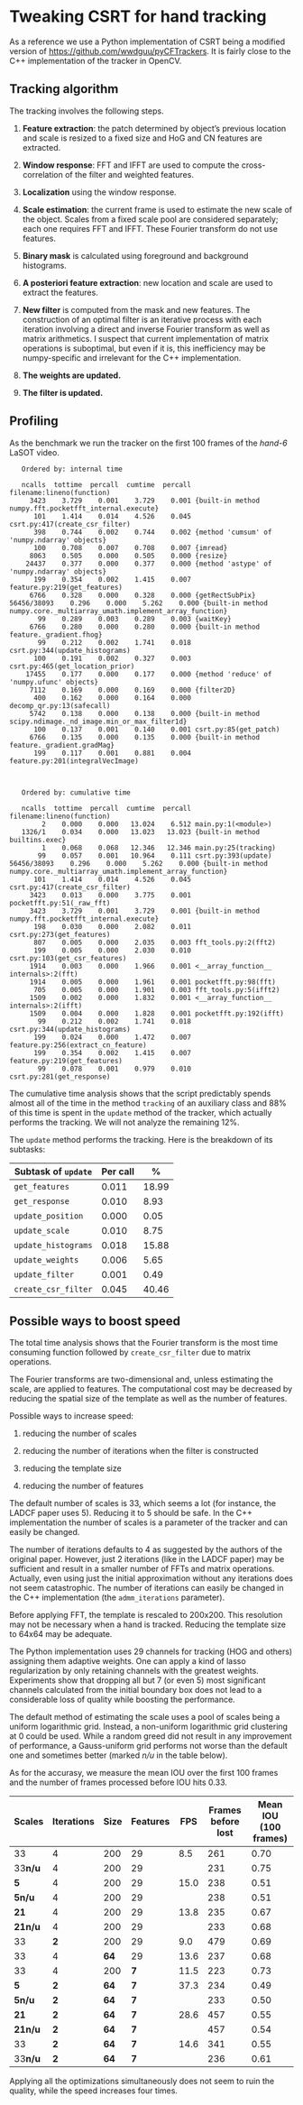 # Tweaking CSRT for hand tracking

As a reference we use a Python implementation of CSRT being a modified version
of https://github.com/wwdguu/pyCFTrackers.  It is fairly close to the C++
implementation of the tracker in OpenCV.

## Tracking algorithm

The tracking involves the following steps.

1. **Feature extraction**: the patch determined by object’s previous location and
   scale is resized to a fixed size and HoG and CN features are extracted.

2. **Window response**: FFT and IFFT are used to compute the cross-correlation of
   the filter and weighted features.

3. **Localization** using the window response.

4. **Scale estimation**: the current frame is used to estimate the new scale of
   the object.  Scales from a fixed scale pool are considered separately; each
   one requires FFT and IFFT.  These Fourier transform do not use features.

5. **Binary mask** is calculated using foreground and background histograms.

6. **A posteriori feature extraction**: new location and scale are used to
   extract the features.

7. **New filter** is computed from the mask and new features. The construction of
   an optimal filter is an iterative process with each iteration involving a
   direct and inverse Fourier transform as well as matrix arithmetics.  I
   suspect that current implementation of matrix operations is suboptimal, but
   even if it is, this inefficiency may be numpy-specific and irrelevant for
   the C++ implementation.

8. **The weights are updated.**

9. **The filter is updated.**


## Profiling

As the benchmark we run the tracker on the first 100 frames of the *hand-6*
LaSOT video.


       Ordered by: internal time

       ncalls  tottime  percall  cumtime  percall filename:lineno(function)
         3423    3.729    0.001    3.729    0.001 {built-in method numpy.fft.pocketfft_internal.execute}
          101    1.414    0.014    4.526    0.045 csrt.py:417(create_csr_filter)
          398    0.744    0.002    0.744    0.002 {method 'cumsum' of 'numpy.ndarray' objects}
          100    0.708    0.007    0.708    0.007 {imread}
         8063    0.505    0.000    0.505    0.000 {resize}
        24437    0.377    0.000    0.377    0.000 {method 'astype' of 'numpy.ndarray' objects}
          199    0.354    0.002    1.415    0.007 feature.py:219(get_features)
         6766    0.328    0.000    0.328    0.000 {getRectSubPix}
    56456/38093    0.296    0.000    5.262    0.000 {built-in method numpy.core._multiarray_umath.implement_array_function}
           99    0.289    0.003    0.289    0.003 {waitKey}
         6766    0.280    0.000    0.280    0.000 {built-in method feature._gradient.fhog}
           99    0.212    0.002    1.741    0.018 csrt.py:344(update_histograms)
          100    0.191    0.002    0.327    0.003 csrt.py:465(get_location_prior)
        17455    0.177    0.000    0.177    0.000 {method 'reduce' of 'numpy.ufunc' objects}
         7112    0.169    0.000    0.169    0.000 {filter2D}
          400    0.162    0.000    0.164    0.000 decomp_qr.py:13(safecall)
         5742    0.138    0.000    0.138    0.000 {built-in method scipy.ndimage._nd_image.min_or_max_filter1d}
          100    0.137    0.001    0.140    0.001 csrt.py:85(get_patch)
         6766    0.135    0.000    0.135    0.000 {built-in method feature._gradient.gradMag}
          199    0.117    0.001    0.881    0.004 feature.py:201(integralVecImage)



       Ordered by: cumulative time

       ncalls  tottime  percall  cumtime  percall filename:lineno(function)
            2    0.000    0.000   13.024    6.512 main.py:1(<module>)
       1326/1    0.034    0.000   13.023   13.023 {built-in method builtins.exec}
            1    0.068    0.068   12.346   12.346 main.py:25(tracking)
           99    0.057    0.001   10.964    0.111 csrt.py:393(update)
    56456/38093    0.296    0.000    5.262    0.000 {built-in method numpy.core._multiarray_umath.implement_array_function}
          101    1.414    0.014    4.526    0.045 csrt.py:417(create_csr_filter)
         3423    0.013    0.000    3.775    0.001 pocketfft.py:51(_raw_fft)
         3423    3.729    0.001    3.729    0.001 {built-in method numpy.fft.pocketfft_internal.execute}
          198    0.030    0.000    2.082    0.011 csrt.py:273(get_features)
          807    0.005    0.000    2.035    0.003 fft_tools.py:2(fft2)
          199    0.005    0.000    2.030    0.010 csrt.py:103(get_csr_features)
         1914    0.003    0.000    1.966    0.001 <__array_function__ internals>:2(fft)
         1914    0.005    0.000    1.961    0.001 pocketfft.py:98(fft)
          705    0.005    0.000    1.901    0.003 fft_tools.py:5(ifft2)
         1509    0.002    0.000    1.832    0.001 <__array_function__ internals>:2(ifft)
         1509    0.004    0.000    1.828    0.001 pocketfft.py:192(ifft)
           99    0.212    0.002    1.741    0.018 csrt.py:344(update_histograms)
          199    0.024    0.000    1.472    0.007 feature.py:256(extract_cn_feature)
          199    0.354    0.002    1.415    0.007 feature.py:219(get_features)
           99    0.078    0.001    0.979    0.010 csrt.py:281(get_response)


The cumulative time analysis shows that the script predictably spends almost
all of the time in the method `tracking` of an auxiliary class and 88% of this
time is spent in the `update` method of the tracker, which actually performs
the tracking.  We will not analyze the remaining 12%.

The `update` method performs the tracking.  Here is the breakdown of its
subtasks:

| Subtask of `update`    | Per call |    %    |
|------------------------|----------|---------|
| `get_features`         |    0.011 |   18.99 |
| `get_response`         |    0.010 |    8.93 |
| `update_position`      |    0.000 |    0.05 |
| `update_scale`         |    0.010 |    8.75 |
| `update_histograms`    |    0.018 |   15.88 |
| `update_weights`       |    0.006 |    5.65 |
| `update_filter`        |    0.001 |    0.49 |
| `create_csr_filter`    |    0.045 |   40.46 |


## Possible ways to boost speed

The total time analysis shows that the Fourier transform is the most time
consuming function followed by `create_csr_filter` due to matrix operations.

The Fourier transforms are two-dimensional and, unless estimating the scale,
are applied to features. The computational cost may be decreased by reducing
the spatial size of the template as well as the number of features.

Possible ways to increase speed:

1.  reducing the number of scales

2.  reducing the number of iterations when the filter is constructed

3.  reducing the template size

4.  reducing the number of features

The default number of scales is 33, which seems a lot (for instance, the LADCF
paper uses 5).  Reducing it to 5 should be safe.  In the C++ implementation the
number of scales is a parameter of the tracker and can easily be changed.

The number of iterations defaults to 4 as suggested by the authors of the
original paper.  However, just 2 iterations (like in the LADCF paper) may be
sufficient and result in a smaller number of FFTs and matrix operations.
Actually, even using just the initial approximation without any iterations does
not seem catastrophic. The number of iterations can easily be changed in the
C++ implementation (the `admm_iterations` parameter).

Before applying FFT, the template is rescaled to 200x200.  This resolution may
not be necessary when a hand is tracked.  Reducing the template size to 64x64
may be adequate.

The Python implementation uses 29 channels for tracking (HOG and others)
assigning them adaptive weights.  One can apply a kind of lasso regularization
by only retaining channels with the greatest weights.  Experiments show that
dropping all but 7 (or even 5) most significant channels calculated from the
initial boundary box does not lead to a considerable loss of quality while
boosting the performance.

The default method of estimating the scale uses a pool of scales being a
uniform logarithmic grid.  Instead, a non-uniform logarithmic grid clustering
at 0 could be used.  While a random greed did not result in any improvement of
performance, a Gauss-uniform grid performs not worse than the default one and
sometimes better (marked *n/u* in the table below).

As for the accurasy, we measure the mean IOU over the first 100 frames and the
number of frames processed before IOU hits 0.33.

| Scales | Iterations | Size | Features |  FPS | Frames before lost | Mean IOU (100 frames) |
| ------ | ---------- | ---- | -------- | ---- | -------| ---------|
|     33 |          4 |  200 |       29 |  8.5 | 261 | 0.70 |
|     33**n/u** |          4 |  200 |       29 |  | 231 | 0.75 |
|    **5** |          4 |  200 |       29 | 15.0 | 238 | 0.51 |
|    **5n/u** |          4 |  200 |       29 | | 238 | 0.51 |
|    **21** |          4 |  200 |       29 | 13.8 | 235 | 0.67 |
|    **21n/u** |          4 |  200 |       29 | | 233 | 0.68 |
|     33 |        **2** |  200 |       29 |  9.0 | 479 | 0.69 |
|     33 |          4 | **64** |       29 | 13.6 | 237 | 0.68 |
|     33 |          4 |  200 |      **7** | 11.5 | 223 | 0.73 |
|    **5** |        **2** | **64** |      **7** | 37.3 | 234 | 0.49 |
|    **5n/u** |        **2** | **64** |      **7** | | 233 | 0.50 |
|   **21** |        **2** | **64** |      **7** | 28.6 | 457 | 0.55 |
|   **21n/u** |        **2** | **64** |      **7** | | 457 | 0.54 |
|   33 |        **2** | **64** |      **7** | 14.6 | 341 | 0.55 |
|   33**n/u** |        **2** | **64** |      **7** | | 236 | 0.61 |

Applying all the optimizations simultaneously does not seem to ruin the
quality, while the speed increases four times.
